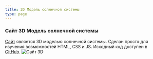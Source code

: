 ```yaml
---
title: 3D Mодель солнечной системы
type: page
---
```


### Сайт 3D Mодель солнечной системы

[Сайт](https://3dss.dxcpp.ru/) является 3D моделью солнечной системы. Сделан просто для изучения возможностей HTML, CSS и JS. Исходный код доступен в [GitHub](https://github.com/DxCpp/3dss). 
![Сайт 3D](../3dss.png)

